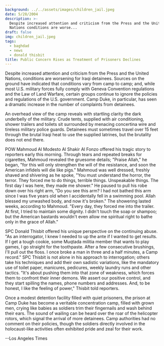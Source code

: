 ```yaml
---
background: ../../assets/images/children_jail.jpeg
date: 5/28/2004
description: >-
  Despite increased attention and criticism from the Press and the United
  Nations conditions are worse...
draft: false
img: children_jail.jpeg
tags:
  - baghdad
  - news
  - donald thisbit
title: Public Concern Rises as Treatment of Prisoners Declines
---
```


Despite increased attention and criticism from the Press and the United Nations, conditions are worsening for Iraqi detainees. Sources on the ground have indicated that conditions vary from camp to camp; and, while most U.S. military forces fully comply with Geneva Convention regulations and the Law of Land Warfare, certain groups continue to ignore the policies and regulations of the U.S. government. Camp Duke, in particular, has seen a dramatic increase in the number of complaints from detainees.

An overhead view of the camp reveals with startling clarity the dark underbelly of the military. Crude tents, supplied with air conditioning, shower trailers and toilets sit surrounded by menacing concertina wire and tireless military police guards. Detainees must sometimes travel over 15 feet through the brutal Iraqi heat to use the supplied latrines, but the brutality does not end there.

POW Mahmoud Al Modesto Al Shakir Al Fonzo offered his tragic story to reporters early this morning. Through tears and repeated breaks for cigarettes, Mahmoud revealed the gruesome details; "Praise Allah," he began, "for this will only strengthen the will of the resistance, and soon the American infidels will die like pigs." Mahmoud was well dressed, freshly shaved and shivering as he spoke, "You must understand the horror, the terror. They forced me to do things, terrible things. Unspeakable things. The first day I was here, they made me shower." He paused to pull his robe down over his right arm, "Do you see this arm? I had not bathed this arm since I was five years old when I accidentally fell in a swimming pool. Allah blessed my unwashed body, and now it's broken." The showering lasted weeks, according to Mahmoud. "Every day, they forced me into the trailer. At first, I tried to maintain some dignity. I didn't touch the soap or shampoo; but the American bastards wouldn't even allow me spiritual right to bathe only in the grace of Allah."

SPC Donald Thisbit offered his unique perspective on the continuing abuse. "As an interrogator, I knew I needed to up the ante if I wanted to get results. If I get a tough cookie, some Muqtada militia member that wants to play games, I go straight for the toothpaste. After a few consecutive brushings, I'll pull out the floss. I once broke a man in three and a half minutes, a Camp record." SPC Thisbit is not alone in his approach to interrogation; others take his techniques and add their own sadistic variations, like the mandatory use of toilet paper, manicures, pedicures, weekly laundry runs and other tactics. "It's about pushing them into that zone of weakness, which forces them to confront their inner demons. We assert our positive control, and they start spilling the names, phone numbers and addresses. And, to be honest, I like the feeling of power," Thisbit told reporters.

Once a modest detention facility filled with quiet prisoners, the prison at Camp Duke has become a veritable concentration camp, filled with grown men, crying like babies as soldiers trim their fingernails and wash behind their ears. The sound of wailing can be heard over the roar of the helicopter rotors, which signal the arrival of more detainees. Camp authorities had no comment on their policies, though the soldiers directly involved in the holocaust-like activities often exhibited pride and zeal for their work.

--Los Angeles Times
